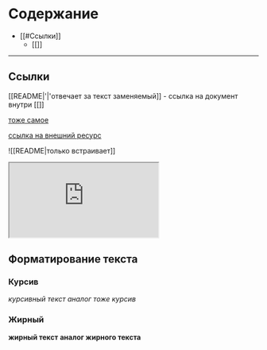 # Содержание
- [[#Ссылки]]
	- [[]]




---
## Ссылки


[[README|'|'отвечает за текст заменяемый]] - ссылка на документ внутри [[]]

[тоже самое](README)

[ссылка на внешний ресурс](https://habr.com/ru/companies/inpglobal/articles/722792/)

![[README|только встраивает]]


<iframe src="https://publish.obsidian.md/help-ru/Руководства/Встраивание+вложений+в+заметки"></iframe>




## Форматирование текста

### Курсив
*курсивный текст*
_аналог тоже курсив_

### Жирный 

**жирный текст**
__аналог жирного текста__


